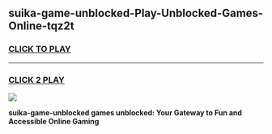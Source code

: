 
## suika-game-unblocked-Play-Unblocked-Games-Online-tqz2t
<h3>
<a href="https://premium76.site?title=suika-game-unblocked&ref=25A">CLICK TO PLAY</a></h3>
<hr>

<h3>
<a href="https://premium76.site?title=suika-game-unblocked&ref=25A">CLICK 2 PLAY</a>
  
</h3>

<a href="https://premium76.site?title=suika-game-unblocked&ref=25A"><img src="https://clearcache.store/games.png"></a>


**suika-game-unblocked games unblocked: Your Gateway to Fun and Accessible Online Gaming**
